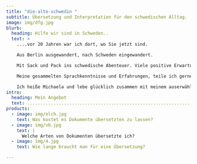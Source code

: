 ```yaml
---
title: "die-alte-schwedin "
subtitle: Übersetzung und Interpretation für den schwedischen Alltag.
image: img/dfg.jpg
blurb:
  heading: Hilfe wir sind in Schweden..
  text: >
    ....vor 20 Jahren war ich dort, wo Sie jetzt sind. 

    Aus Berlin ausgewandert, nach Schweden eingewandert. 

    Mit Sack und Pack ins schwedische Abenteuer. Viele positive Erwartungen und keine Sprachkenntnisse im Gepäck.

    Meine gesammelten Sprachkenntnisse und Erfahrungen, teile ich gerne mit Ihnen.

    Ich heiße Michaela und lebe glücklich zusammen mit meinem auserwählten “Vikinger” im schönen Småland.
intro:
  heading: Mein Angebot
  text: ......................................................................................................................
products:
  - image: img/elch.jpg
    text: Was kostet es Dokumente übersetzten zu lassen?
  - image: img/vb.jpg
    text: |
      Welche Arten von Dokumenten übersetzte ich?
  - image: img/4.jpg
    text: Wie lange braucht man für eine Übersetzung?

---
```

